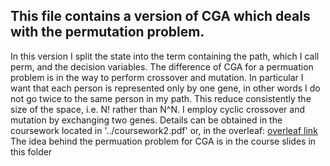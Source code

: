 ## This file contains a version of CGA which deals with the permutation problem.
In this version I split the state into the term containing the path, which I call perm,  and the decision variables.
The difference of CGA for a permuation problem is in the way to perform crossover and mutation. In particular I want that  each person is represented only by one gene, in other words  I do not go twice to the same person in my path. This reduce consistently the size of the space, i.e. N! rather than N^N. I employ cyclic crossover and mutation by exchanging two genes.
Details can be obtained in the coursework located in
'../coursework2.pdf' 
or, in the overleaf:
[overleaf link](https://www.overleaf.com/read/wvdqhdxrfzfc)
The idea behind the permuation problem for CGA is in the course slides in this folder
